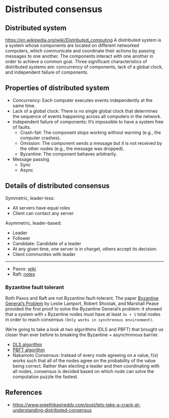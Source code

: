 # Distributed consensus

## Distributed system

<https://en.wikipedia.org/wiki/Distributed_computing>
A distributed system is a system whose components are located on different networked computers, which communicate and
coordinate their actions by passing messages to one another. The components interact with one another in order to achieve
a common goal. Three significant characteristics of distributed systems are: concurrency of components, lack of a global
clock, and independent failure of components.

## Properties of distributed system

- Concurrency: Each computer executes events independently at the same time.
- Lack of a global clock: There is no single global clock that determines the sequence of events happening across all
  computers in the network.
- Independent failure of components: It’s impossible to have a system free of faults.
  - Crash-fail: The component stops working without warning (e.g., the computer crashes).
  - Omission: The component sends a message but it is not received by the other nodes (e.g., the message was dropped).
  - Byzantine: The component behaves arbitrarily.
- Message passing
  - Sync
  - Async

## Details of distributed consensus

Symmetric, leader-less:

- All servers have equal roles
- Client can contact any server

Asymmetric, leader-based:

- Leader
- Follower
- Candidate: Candidate of a leader
- At any given time, one server is in charget, others accept its decision.
- Client communites with leader

---

- Paxos: [wiki](<https://en.wikipedia.org/wiki/Paxos_%28computer_science%29>)
- Raft: [notes](./raft-distributed-consensus.md)

### Byzantine fault tolerant

Both Paxos and Raft are not Byzantine fault-tolerant. The paper [Byzantine General’s Problem](https://people.eecs.berkeley.edu/~luca/cs174/byzantine.pdf)
by Leslie Lamport, Robert Shostak, and Marshall Pease provided the first proof to solve the Byzantine General’s problem:
it showed that a system with `x` Byzantine nodes must have at least `3x + 1` total nodes in order to reach consensus
`(Only works in synchronous environment)`.

We’re going to take a look at two algorithms (DLS and PBFT) that brought us closer than ever before to breaking the
Byzantine + asynchronous barrier.

- [DLS algorithm](https://groups.csail.mit.edu/tds/papers/Lynch/jacm88.pdf)
- [PBFT algorithm](http://pmg.csail.mit.edu/papers/osdi99.pdf)
- Nakamoto Consensus: Instead of every node agreeing on a value, f(x) works such that all of the nodes agree on the
  probability of the value being correct. Rather than electing a leader and then coordinating with all nodes, consensus
  is decided based on which node can solve the computation puzzle the fastest.

## References

- <https://www.preethikasireddy.com/post/lets-take-a-crack-at-understanding-distributed-consensus>